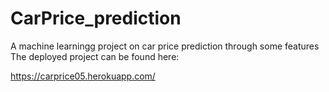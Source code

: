 # CarPrice_prediction

A machine learningg project on car price prediction through some features
The deployed project can be found here:

https://carprice05.herokuapp.com/

